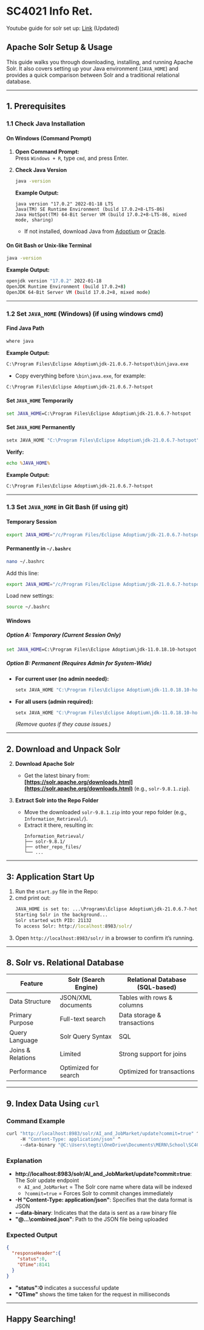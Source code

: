 # SC4021 Info Ret.

Youtube guide for solr set up: [Link](https://www.youtube.com/watch?v=tJRwI_P290A) (Updated) 

## Apache Solr Setup & Usage

This guide walks you through downloading, installing, and running Apache Solr. It also covers setting up your Java environment (`JAVA_HOME`) and provides a quick comparison between Solr and a traditional relational database.

---

## 1. Prerequisites

### 1.1 Check Java Installation

#### On Windows (Command Prompt)

1. **Open Command Prompt:**  
   Press `Windows + R`, type `cmd`, and press Enter.

2. **Check Java Version**  
   ```cmd
   java -version
   ```
   **Example Output:**
   ```
   java version "17.0.2" 2022-01-18 LTS
   Java(TM) SE Runtime Environment (build 17.0.2+8-LTS-86)
   Java HotSpot(TM) 64-Bit Server VM (build 17.0.2+8-LTS-86, mixed mode, sharing)
   ```
   - If not installed, download Java from [Adoptium](https://adoptium.net/download/) or [Oracle](https://www.oracle.com/java/technologies/downloads/).

#### On Git Bash or Unix-like Terminal
```bash
java -version
```

**Example Output:**
```bash
openjdk version "17.0.2" 2022-01-18
OpenJDK Runtime Environment (build 17.0.2+8)
OpenJDK 64-Bit Server VM (build 17.0.2+8, mixed mode)
```

---

### 1.2 Set `JAVA_HOME` (Windows) (if using windows cmd)

#### Find Java Path
```cmd
where java
```

**Example Output:**
```cmd
C:\Program Files\Eclipse Adoptium\jdk-21.0.6.7-hotspot\bin\java.exe
```

- Copy everything before `\bin\java.exe`, for example:
```cmd
C:\Program Files\Eclipse Adoptium\jdk-21.0.6.7-hotspot
```

#### Set `JAVA_HOME` Temporarily
```cmd
set JAVA_HOME=C:\Program Files\Eclipse Adoptium\jdk-21.0.6.7-hotspot
```

#### Set `JAVA_HOME` Permanently
```cmd
setx JAVA_HOME "C:\Program Files\Eclipse Adoptium\jdk-21.0.6.7-hotspot" /M
```

**Verify:**
```cmd
echo %JAVA_HOME%
```

**Example Output:**
```cmd
C:\Program Files\Eclipse Adoptium\jdk-21.0.6.7-hotspot
```

---

### 1.3 Set `JAVA_HOME` in Git Bash (if using git)

#### Temporary Session
```bash
export JAVA_HOME="/c/Program Files/Eclipse Adoptium/jdk-21.0.6.7-hotspot"
```

#### Permanently in `~/.bashrc`
```bash
nano ~/.bashrc
```
Add this line:
```bash
export JAVA_HOME="/c/Program Files/Eclipse Adoptium/jdk-21.0.6.7-hotspot"
```
Load new settings:
```bash
source ~/.bashrc
```

#### Windows
##### **Option A: Temporary (Current Session Only)**
```cmd
set JAVA_HOME=C:\Program Files\Eclipse Adoptium\jdk-11.0.18.10-hotspot
```

##### **Option B: Permanent (Requires Admin for System-Wide)**
- **For current user (no admin needed):**
  ```cmd
  setx JAVA_HOME "C:\Program Files\Eclipse Adoptium\jdk-11.0.18.10-hotspot"
  ```
- **For all users (admin required):**
  ```cmd
  setx JAVA_HOME "C:\Program Files\Eclipse Adoptium\jdk-11.0.18.10-hotspot" /M
  ```
  *(Remove quotes if they cause issues.)*
---

## 2. Download and Unpack Solr

2. **Download Apache Solr**  
   - Get the latest binary from:  
     **[https://solr.apache.org/downloads.html](https://solr.apache.org/downloads.html)**  (e.g., `solr-9.8.1.zip`).

3. **Extract Solr into the Repo Folder**  
   - Move the downloaded `solr-9.8.1.zip` into your repo folder (e.g., `Information_Retrieval/`).  
   - Extract it there, resulting in:  
     ```
     Information_Retrieval/
     ├── solr-9.8.1/  
     ├── other_repo_files/  
     └── ...
     ```
---

## **3: Application Start Up**
1. Run the `start.py` file in the Repo:
2. cmd print out:
   ```cmd
   JAVA_HOME is set to: ...\Programs\Eclipse Adoptium\jdk-21.0.6.7-hotspot
   Starting Solr in the background...
   Solr started with PID: 21132
   To access Solr: http://localhost:8983/solr/
   ```
3. Open `http://localhost:8983/solr/` in a browser to confirm it’s running.

---

## 8. Solr vs. Relational Database

| Feature | Solr (Search Engine) | Relational Database (SQL-based) |
|---------|-----------------------|---------------------------------|
| Data Structure | JSON/XML documents | Tables with rows & columns |
| Primary Purpose | Full-text search | Data storage & transactions |
| Query Language | Solr Query Syntax | SQL |
| Joins & Relations | Limited | Strong support for joins |
| Performance | Optimized for search | Optimized for transactions |

---

## 9. Index Data Using `curl`

### Command Example
```cmd
curl "http://localhost:8983/solr/AI_and_JobMarket/update?commit=true" ^
     -H "Content-Type: application/json" ^
     --data-binary "@C:\Users\tegti\OneDrive\Documents\MERN\School\SC4021-InfoRet\SC4021-Information-Retrieval\data\combined_data\combined.json"
```

### Explanation
- **http://localhost:8983/solr/AI_and_JobMarket/update?commit=true**: The Solr update endpoint
  - `AI_and_JobMarket` = The Solr core name where data will be indexed
  - `?commit=true` = Forces Solr to commit changes immediately
- **-H "Content-Type: application/json"**: Specifies that the data format is JSON
- **--data-binary**: Indicates that the data is sent as a raw binary file
- **"@...\combined.json"**: Path to the JSON file being uploaded

### Expected Output
```json
{
  "responseHeader":{
    "status":0,
    "QTime":8141
  }
}
```
- **"status":0** indicates a successful update
- **"QTime"** shows the time taken for the request in milliseconds

---

## Happy Searching!

